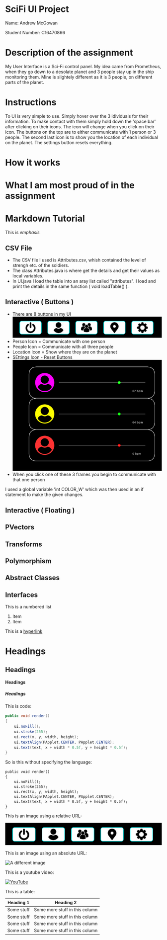 # SciFi UI Project

Name: Andrew McGowan

Student Number: C16470866

# Description of the assignment

My User Interface is a Sci-Fi control panel. My idea came from Prometheus, when they go down to a desolate planet and 3 people stay up in the ship monitoring them. 
Mine is slightely different as it is 3 people, on different parts of the planet. 

# Instructions
To UI is very simple to use. Simply hover over the 3 idividuals for their information. To make contact with them simply hold down the 'space bar' after clicking on their icons. The icon will change when you click on their icon. 
The buttons on the top are to either communicate with 1 person or 3 people. The second last icon is to show you the location of each individual on the planet. The settings button resets everything.

# How it works

# What I am most proud of in the assignment

# Markdown Tutorial

This is *emphasis*

## CSV File
- The CSV file I used is Attributes.csv, whish contained the level of strengh etc. of the soldiers.
- The class Attributes.java is where get the details and get their values as local variables.
- In UI.java I load the table into an aray list called "attributes". I load and print the details in the same function ( void loadTable() ).

## Interactive ( Buttons )
- There are 8 buttons in my UI
![An image](images/buttons.PNG)
- Person Icon = Communicate with one person
- People Icon = Communicate with all three people
- Location Icon = Show where they are on the planet 
- SEttings Icon - Reset Buttons
![An image](images/buttons2.PNG)
- When you click one of these 3 frames you begin to communicate with that one person

I used a global variable 'int COLOR_W' which was then used in an if statement to make the given changes. 

## Interactive ( Floating )


## PVectors

## Transforms

## Polymorphism

## Abstract Classes

## Interfaces
This is a numbered list

1. Item
1. Item

This is a [hyperlink](http://bryanduggan.org)

# Headings
## Headings
#### Headings
##### Headings

This is code:

```Java
public void render()
{
	ui.noFill();
	ui.stroke(255);
	ui.rect(x, y, width, height);
	ui.textAlign(PApplet.CENTER, PApplet.CENTER);
	ui.text(text, x + width * 0.5f, y + height * 0.5f);
}
```

So is this without specifying the language:

```
public void render()
{
	ui.noFill();
	ui.stroke(255);
	ui.rect(x, y, width, height);
	ui.textAlign(PApplet.CENTER, PApplet.CENTER);
	ui.text(text, x + width * 0.5f, y + height * 0.5f);
}
```

This is an image using a relative URL:

![An image](images/buttons.png)

This is an image using an absolute URL:

![A different image](https://bryanduggandotorg.files.wordpress.com/2019/02/infinite-forms-00045.png?w=595&h=&zoom=2)

This is a youtube video:

[![YouTube](http://img.youtube.com/vi/J2kHSSFA4NU/0.jpg)](https://www.youtube.com/watch?v=J2kHSSFA4NU)

This is a table:

| Heading 1 | Heading 2 |
|-----------|-----------|
|Some stuff | Some more stuff in this column |
|Some stuff | Some more stuff in this column |
|Some stuff | Some more stuff in this column |
|Some stuff | Some more stuff in this column |

